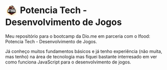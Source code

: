 <h1>
    <a href="https://www.dio.me/">
     <img align="center" width="40px" src="https://github.com/FKaiserGD/Potencia-Tech-Jogos/blob/main/logo-potencia-tech.png?raw=true"></a>
    <span>Potencia Tech - Desenvolvimento de Jogos</span>
</h1>

Meu repositório para o bootcamp da Dio.me em parceria com o Ifood: Potencia Tech - Desenvolvimento de Jogos.

Já conheço muitos fundamentos básicos e já tenho experiência (não muita, mas tenho) na área de tecnologia mas fiquei bastante interresado em ver como funciona JavaScript para o desenvolvimento de jogos.
